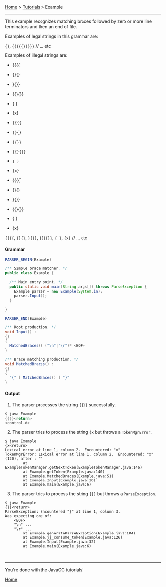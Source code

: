 [Home](../index.md) > [Tutorials](index.md) > Example

---

This example recognizes matching braces followed by zero or more line terminators and then an end of file.

Examples of legal strings in this grammar are:

`{}`, `{{{{{}}}}}` // ... etc

Examples of illegal strings are:

* {{{{
* {}{}
* }{}}
* {{}{}}
* { }
* {x}

* `{{{{`
* `{}{}`
* `}{}}`
* `{{}{}}`
* `{ }`
* `{x}`

* {{{{`
* {}{}
* }{}}
* {{}{}}
* { }
* {x}

`{{{{`, `{}{}`, `}{}}`, `{{}{}}`, `{ }`, `{x}` // ... etc

#### Grammar
```java
PARSER_BEGIN(Example)

/** Simple brace matcher. */
public class Example {

  /** Main entry point. */
  public static void main(String args[]) throws ParseException {
    Example parser = new Example(System.in);
    parser.Input();
  }

}

PARSER_END(Example)

/** Root production. */
void Input() :
{}
{
  MatchedBraces() ("\n"|"\r")* <EOF>
}

/** Brace matching production. */
void MatchedBraces() :
{}
{
  "{" [ MatchedBraces() ] "}"
}
```

#### Output

1. The parser processes the string `{{}}` successfully.

```java
$ java Example
{{}}<return>
<control-d>
```

2. The parser tries to process the string `{x` but throws a `TokenMgrError`.

```
$ java Example
{x<return>
Lexical error at line 1, column 2.  Encountered: "x"
TokenMgrError: Lexical error at line 1, column 2.  Encountered: "x" (120), after : ""
        at ExampleTokenManager.getNextToken(ExampleTokenManager.java:146)
        at Example.getToken(Example.java:140)
        at Example.MatchedBraces(Example.java:51)
        at Example.Input(Example.java:10)
        at Example.main(Example.java:6)
```

3. The parser tries to process the string `{}}` but throws a `ParseException`.

```
$ java Example
{}}<return>
ParseException: Encountered "}" at line 1, column 3.
Was expecting one of:
    <EOF>
    "\n" ...
    "\r" ...
        at Example.generateParseException(Example.java:184)
        at Example.jj_consume_token(Example.java:126)
        at Example.Input(Example.java:32)
        at Example.main(Example.java:6)
```

<br>

---

You're done with the JavaCC tutorials!

[Home](../index.md)

<br>
